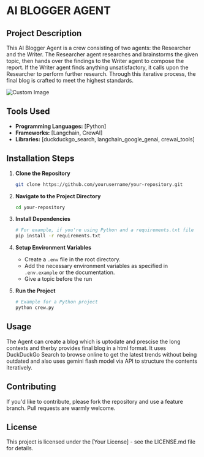 # AI BLOGGER AGENT

## Project Description
This AI Blogger Agent is a crew consisting of two agents: the Researcher and the Writer. The Researcher agent researches and brainstorms the given topic, then hands over the findings to the Writer agent to compose the report. If the Writer agent finds anything unsatisfactory, it calls upon the Researcher to perform further research. Through this iterative process, the final blog is crafted to meet the highest standards.


![Custom Image](path/to/your/image.png)

## Tools Used
- **Programming Languages:** [Python]
- **Frameworks:** [Langchain, CrewAI]
- **Libraries:** [duckduckgo_search, langchain_google_genai, crewai_tools]

## Installation Steps

1. **Clone the Repository**
    ```sh
    git clone https://github.com/yourusername/your-repository.git
    ```

2. **Navigate to the Project Directory**
    ```sh
    cd your-repository
    ```

3. **Install Dependencies**
    ```sh
    # For example, if you're using Python and a requirements.txt file
    pip install -r requirements.txt

4. **Setup Environment Variables**
    - Create a `.env` file in the root directory.
    - Add the necessary environment variables as specified in `.env.example` or the documentation.
    - Give a topic before the run

5. **Run the Project**
    ```sh
    # Example for a Python project
    python crew.py


## Usage
The Agent can create a blog which is uptodate and prescise the long contexts and therby provides final blog in a html format. It uses DuckDuckGo Search to browse online to get the latest trends without being outdated and also uses gemini flash model via API to structure the contents iteratively.

## Contributing
If you'd like to contribute, please fork the repository and use a feature branch. Pull requests are warmly welcome.

## License
This project is licensed under the [Your License] - see the LICENSE.md file for details.
